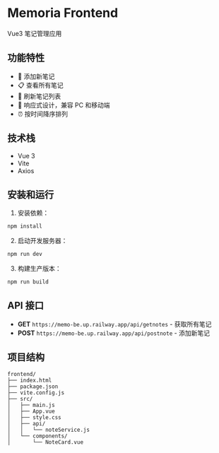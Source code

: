 # Memoria Frontend

Vue3 笔记管理应用

## 功能特性

- 📝 添加新笔记
- 📋 查看所有笔记
- 🔄 刷新笔记列表
- 📱 响应式设计，兼容 PC 和移动端
- ⏰ 按时间降序排列

## 技术栈

- Vue 3
- Vite
- Axios

## 安装和运行

1. 安装依赖：
```bash
npm install
```

2. 启动开发服务器：
```bash
npm run dev
```

3. 构建生产版本：
```bash
npm run build
```

## API 接口

- **GET** `https://memo-be.up.railway.app/api/getnotes` - 获取所有笔记
- **POST** `https://memo-be.up.railway.app/api/postnote` - 添加新笔记

## 项目结构

```
frontend/
├── index.html
├── package.json
├── vite.config.js
├── src/
│   ├── main.js
│   ├── App.vue
│   ├── style.css
│   ├── api/
│   │   └── noteService.js
│   └── components/
│       └── NoteCard.vue
```
